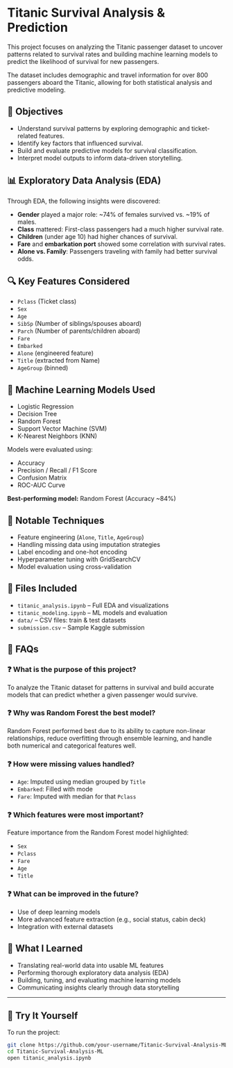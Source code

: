 # Titanic Survival Analysis & Prediction

This project focuses on analyzing the Titanic passenger dataset to uncover patterns related to survival rates and building machine learning models to predict the likelihood of survival for new passengers.

The dataset includes demographic and travel information for over 800 passengers aboard the Titanic, allowing for both statistical analysis and predictive modeling.

## 🎯 Objectives

- Understand survival patterns by exploring demographic and ticket-related features.
- Identify key factors that influenced survival.
- Build and evaluate predictive models for survival classification.
- Interpret model outputs to inform data-driven storytelling.

## 📊 Exploratory Data Analysis (EDA)

Through EDA, the following insights were discovered:

- **Gender** played a major role: ~74% of females survived vs. ~19% of males.
- **Class** mattered: First-class passengers had a much higher survival rate.
- **Children** (under age 10) had higher chances of survival.
- **Fare** and **embarkation port** showed some correlation with survival rates.
- **Alone vs. Family**: Passengers traveling with family had better survival odds.

## 🔍 Key Features Considered

- `Pclass` (Ticket class)
- `Sex`
- `Age`
- `SibSp` (Number of siblings/spouses aboard)
- `Parch` (Number of parents/children aboard)
- `Fare`
- `Embarked`
- `Alone` (engineered feature)
- `Title` (extracted from Name)
- `AgeGroup` (binned)

## 🤖 Machine Learning Models Used

- Logistic Regression  
- Decision Tree  
- Random Forest  
- Support Vector Machine (SVM)  
- K-Nearest Neighbors (KNN)

Models were evaluated using:

- Accuracy  
- Precision / Recall / F1 Score  
- Confusion Matrix  
- ROC-AUC Curve  

**Best-performing model:** Random Forest (Accuracy ~84%)

## 🧠 Notable Techniques

- Feature engineering (`Alone`, `Title`, `AgeGroup`)
- Handling missing data using imputation strategies
- Label encoding and one-hot encoding
- Hyperparameter tuning with GridSearchCV
- Model evaluation using cross-validation

## 📁 Files Included

- `titanic_analysis.ipynb` – Full EDA and visualizations
- `titanic_modeling.ipynb` – ML models and evaluation
- `data/` – CSV files: train & test datasets
- `submission.csv` – Sample Kaggle submission

## 📌 FAQs

### ❓ What is the purpose of this project?
To analyze the Titanic dataset for patterns in survival and build accurate models that can predict whether a given passenger would survive.

### ❓ Why was Random Forest the best model?
Random Forest performed best due to its ability to capture non-linear relationships, reduce overfitting through ensemble learning, and handle both numerical and categorical features well.

### ❓ How were missing values handled?
- `Age`: Imputed using median grouped by `Title`
- `Embarked`: Filled with mode
- `Fare`: Imputed with median for that `Pclass`

### ❓ Which features were most important?
Feature importance from the Random Forest model highlighted:
- `Sex`
- `Pclass`
- `Fare`
- `Age`
- `Title`

### ❓ What can be improved in the future?
- Use of deep learning models
- More advanced feature extraction (e.g., social status, cabin deck)
- Integration with external datasets

## 🧠 What I Learned

- Translating real-world data into usable ML features
- Performing thorough exploratory data analysis (EDA)
- Building, tuning, and evaluating machine learning models
- Communicating insights clearly through data storytelling

---

## 🚀 Try It Yourself

To run the project:

```bash
git clone https://github.com/your-username/Titanic-Survival-Analysis-ML.git
cd Titanic-Survival-Analysis-ML
open titanic_analysis.ipynb
